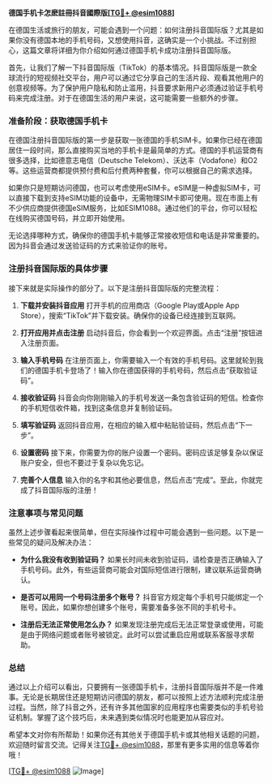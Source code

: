**德国手机卡怎麽註冊抖音國際版[[TG💪+ @esim1088](https://t.me/s/esim1088)]**

在德国生活或旅行的朋友，可能会遇到一个问题：如何注册抖音国际版？尤其是如果你没有德国本地的手机号码，又想使用抖音，这确实是一个小挑战。不过别担心，这篇文章将详细为你介绍如何通过德国手机卡成功注册抖音国际版。

首先，让我们了解一下抖音国际版（TikTok）的基本情况。抖音国际版是一款全球流行的短视频社交平台，用户可以通过它分享自己的生活片段、观看其他用户的创意视频等。为了保护用户隐私和防止滥用，抖音要求新用户必须通过验证手机号码来完成注册。对于在德国生活的用户来说，这可能需要一些额外的步骤。

### **准备阶段：获取德国手机卡**

在德国注册抖音国际版的第一步是获取一张德国的手机SIM卡。如果你已经在德国居住一段时间，那么直接购买当地的手机卡是最简单的方式。德国的手机运营商有很多选择，比如德意志电信（Deutsche Telekom）、沃达丰（Vodafone）和O2等。这些运营商都提供预付费和后付费两种套餐，你可以根据自己的需求选择。

如果你只是短期访问德国，也可以考虑使用eSIM卡。eSIM是一种虚拟SIM卡，可以直接下载到支持eSIM功能的设备中，无需物理SIM卡即可使用。现在市面上有不少供应商提供德国eSIM服务，比如ESIM1088。通过他们的平台，你可以轻松在线购买德国号码，并立即开始使用。

无论选择哪种方式，确保你的德国手机卡能够正常接收短信和电话是非常重要的。因为抖音会通过发送验证码的方式来验证你的账号。

### **注册抖音国际版的具体步骤**

接下来就是实际操作的部分了。以下是注册抖音国际版的完整流程：

1. **下载并安装抖音应用**
   打开手机的应用商店（Google Play或Apple App Store），搜索“TikTok”并下载安装。确保你的设备已经连接到互联网。

2. **打开应用并点击注册**
   启动抖音后，你会看到一个欢迎界面。点击“注册”按钮进入注册页面。

3. **输入手机号码**
   在注册页面上，你需要输入一个有效的手机号码。这里就轮到我们的德国手机卡登场了！输入你在德国获得的手机号码，然后点击“获取验证码”。

4. **接收验证码**
   抖音会向你刚刚输入的手机号发送一条包含验证码的短信。检查你的手机短信收件箱，找到这条信息并复制验证码。

5. **填写验证码**
   返回抖音应用，在相应的输入框中粘贴验证码，然后点击“下一步”。

6. **设置密码**
   接下来，你需要为你的账户设置一个密码。密码应该足够复杂以保证账户安全，但也不要过于复杂以免忘记。

7. **完善个人信息**
   输入你的名字和其他必要信息，然后点击“完成”。至此，你就完成了抖音国际版的注册！

### **注意事项与常见问题**

虽然上述步骤看起来很简单，但在实际操作过程中可能会遇到一些问题。以下是一些常见的疑问及解决办法：

- **为什么我没有收到验证码？**
  如果长时间未收到验证码，请检查是否正确输入了手机号码。此外，有些运营商可能会对国际短信进行限制，建议联系运营商确认。

- **是否可以用同一个号码注册多个账号？**
  抖音官方规定每个手机号只能绑定一个账号。因此，如果你想创建多个账号，需要准备多张不同的手机号卡。

- **注册后无法正常使用怎么办？**
  如果发现注册完成后无法正常登录或使用，可能是由于网络问题或者账号被锁定。此时可以尝试重启应用或联系客服寻求帮助。

### **总结**

通过以上介绍可以看出，只要拥有一张德国手机卡，注册抖音国际版并不是一件难事。无论是长期居住还是短期访问德国的朋友，都可以按照上述方法顺利完成注册过程。当然，除了抖音之外，还有许多其他国家的应用程序也需要类似的手机号验证机制。掌握了这个技巧后，未来遇到类似情况时也能更加从容应对。

希望本文对你有所帮助！如果你还有其他关于德国手机卡或其他相关话题的问题，欢迎随时留言交流。记得关注[TG💪+ @esim1088](https://t.me/s/esim1088)，那里有更多实用的信息等着你哦！

[[TG💪+ @esim1088](https://t.me/s/esim1088) ![Image](https://i.postimg.cc/4NQfJmqS/Snipaste-2025-05-13-00-14-12.png)]